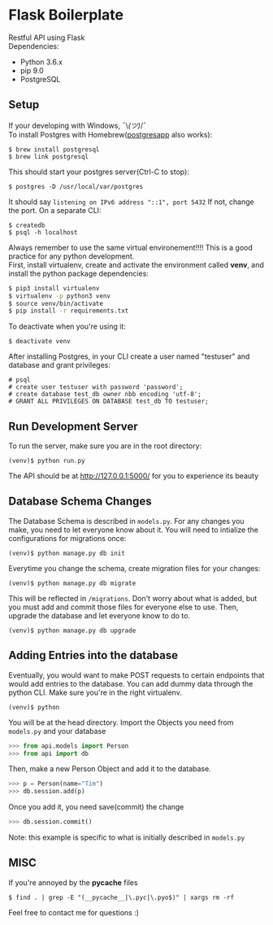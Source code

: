# Flask Boilerplate

Restful API using Flask <br>
Dependencies:
- Python 3.6.x
- pip 9.0
- PostgreSQL 

## Setup 
If your developing with Windows, ¯\\_(ツ)_/¯ <br>
To install Postgres with Homebrew([postgresapp](http://postgresapp.com/) also works):
```
$ brew install postgresql
$ brew link postgresql
```
This should start your postgres server(Ctrl-C to stop):
```
$ postgres -D /usr/local/var/postgres
```
It should say ```listening on IPv6 address "::1", port 5432``` If not, change the port. On a separate CLI:
```
$ createdb
$ psql -h localhost
```
Always remember to use the same virtual environement!!!! This is a good practice for any python development. <br>
First, install virtualenv, create and activate the environment called **venv**, and install the python package dependencies:
```bash
$ pip3 install virtualenv
$ virtualenv -p python3 venv
$ source venv/bin/activate
$ pip install -r requirements.txt
```
To deactivate when you're using it:
```
$ deactivate venv
```
After installing Postgres, in your CLI create a user named "testuser" and database and grant privileges:
```
# psql
# create user testuser with password 'password';
# create database test_db owner nbb encoding 'utf-8';
# GRANT ALL PRIVILEGES ON DATABASE test_db TO testuser;
```

## Run Development Server
To run the server, make sure you are in the root directory:
```
(venv)$ python run.py
```
The API should be at http://127.0.0.1:5000/ for you to experience its beauty

## Database Schema Changes
The Database Schema is described in ```models.py```. For any changes you make, you need to let everyone know about it. 
You will need to intialize the configurations for migrations once:
```
(venv)$ python manage.py db init
```
Everytime you change the schema, create migration files for your changes:
```
(venv)$ python manage.py db migrate 
```
This will be reflected in ```/migrations```. Don't worry about what is added, but you must add and commit those files for everyone else to use. Then, upgrade the database and let everyone know to do to.
```
(venv)$ python manage.py db upgrade
```
## Adding Entries into the database 
Eventually, you would want to make POST requests to certain endpoints that would add entries to the database. You can add dummy data through the python CLI. Make sure you're in the right virtualenv. 
```
(venv)$ python
```
You will be at the head directory. Import the Objects you need from ```models.py``` and your database
```python
>>> from api.models import Person
>>> from api import db
```
Then, make a new Person Object and add it to the database.
```python
>>> p = Person(name="Tim")
>>> db.session.add(p)
```
Once you add it, you need save(commit) the change
```python
>>> db.session.commit()
```
Note: this example is specific to what is initially described in ```models.py```
## MISC
If you're annoyed by the __pycache__ files 
```
$ find . | grep -E "(__pycache__|\.pyc|\.pyo$)" | xargs rm -rf
```

Feel free to contact me for questions :) 
